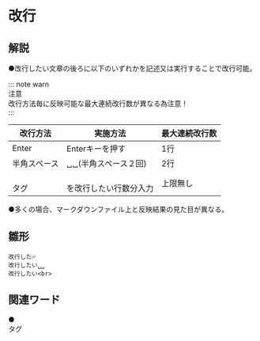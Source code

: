 # 改行  
## 解説  
●改行したい文章の後ろに以下のいずれかを記述又は実行することで改行可能。  
  
::: note warn  
注意  
改行方法毎に反映可能な最大連続改行数が異なる為注意！  
:::  

|改行方法|実施方法|最大連続改行数|
|-------|--------|------------|
|Enter|Enterキーを押す|1行|
|半角スペース|␣␣(半角スペース２回)|2行|
|<br>タグ|<br>を改行したい行数分入力|上限無し|

●多くの場合、マークダウンファイル上と反映結果の見た目が異なる。
## 雛形  
```
改行した⏎
改行したい␣␣
改行したい<br>
```
## 関連ワード  
●<br>タグ
